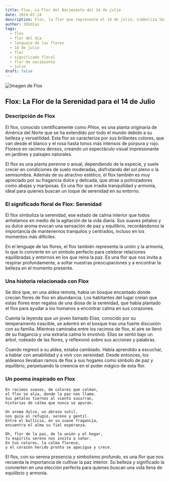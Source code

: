 ```yaml
---
title: Flox, La Flor del Nacimiento del 14 de julio
date: 2024-07-14
description: Flox, la flor que representa el 14 de julio, simboliza Serenidad. Descubre su fascinante historia, significado en el lenguaje de las flores y una poesía que celebra su belleza.
author: 365días
tags:
  - flox
  - flor del día
  - lenguaje de las flores
  - 14 de julio
  - flor
  - significado floral
  - flor de nacimiento
  - julio
draft: false
---
```



![Imagen de Flox](https://cdn.pixabay.com/photo/2016/07/15/09/02/flower-1518501_1280.jpg#center)


## Flox: La Flor de la Serenidad para el 14 de Julio

### Descripción de Flox

El flox, conocido científicamente como _Phlox_, es una planta originaria de América del Norte que se ha extendido por todo el mundo debido a su belleza y versatilidad. Esta flor se caracteriza por sus brillantes colores, que van desde el blanco y el rosa hasta tonos más intensos de púrpura y rojo. Florece en racimos densos, creando un espectáculo visual impresionante en jardines y paisajes naturales.

El flox es una planta perenne o anual, dependiendo de la especie, y suele crecer en condiciones de suelo moderadas, disfrutando del sol pleno o la semisombra. Además de su atractivo estético, el flox también es muy apreciado por su fragancia dulce y delicada, que atrae a polinizadores como abejas y mariposas. Es una flor que irradia tranquilidad y armonía, ideal para quienes buscan un toque de serenidad en su entorno.

### El significado floral de Flox: Serenidad

El flox simboliza la serenidad, ese estado de calma interior que todos anhelamos en medio de la agitación de la vida diaria. Sus suaves pétalos y su dulce aroma evocan una sensación de paz y equilibrio, recordándonos la importancia de mantenernos tranquilos y centrados, incluso en los momentos más difíciles.

En el lenguaje de las flores, el flox también representa la unión y la armonía, lo que lo convierte en un símbolo perfecto para celebrar relaciones equilibradas y entornos en los que reina la paz. Es una flor que nos invita a respirar profundamente, a soltar nuestras preocupaciones y a encontrar la belleza en el momento presente.

### Una historia relacionada con Flox

Se dice que, en una aldea remota, había un bosque encantado donde crecían flores de flox en abundancia. Los habitantes del lugar creían que estas flores eran regalos de una diosa de la serenidad, que había plantado el flox para ayudar a los humanos a encontrar calma en sus corazones.

Cuenta la leyenda que un joven llamado Elias, conocido por su temperamento irascible, se adentró en el bosque tras una fuerte discusión con su familia. Mientras caminaba entre los racimos de flox, el aire se llenó de su fragancia y una extraña calma lo envolvió. Elias se sentó bajo un árbol, rodeado de las flores, y reflexionó sobre sus acciones y palabras.

Cuando regresó a su aldea, estaba cambiado. Había aprendido a escuchar, a hablar con amabilidad y a vivir con serenidad. Desde entonces, los aldeanos llevaban ramos de flox a sus hogares como símbolo de paz y equilibrio, perpetuando la creencia en el poder mágico de esta flor.

### Un poema inspirado en Flox

```
En racimos suaves, de colores que calman,  
el flox se alza, donde la paz nos llama.  
Sus pétalos tiernos al viento susurran,  
historias de calma que nunca se apuran.  

Un aroma dulce, un abrazo sutil,  
nos guía al refugio, sereno y gentil.  
Entre el bullicio, en su suave fragancia,  
encuentra el alma su fiel esperanza.  

Oh, flor de la paz, de la unión y el hogar,  
tu espíritu sereno nos invita a soñar.  
En tus colores, la calma florece,  
y el corazón herido pronto se apacigua y crece.  
```

El flox, con su serena presencia y simbolismo profundo, es una flor que nos recuerda la importancia de cultivar la paz interior. Su belleza y significado la convierten en una elección perfecta para quienes buscan una vida llena de equilibrio y armonía.